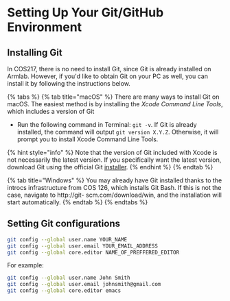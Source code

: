 # Setting Up Your Git/GitHub Environment

## Installing Git

In COS217, there is no need to install Git, since Git is already installed on Armlab. However, if you'd like to obtain Git on your PC as well, you can install it by following the instructions below.&#x20;

{% tabs %}
{% tab title="macOS" %}
There are many ways to install Git on macOS. The easiest method is by installing the _Xcode Command Line Tools_, which includes a version of Git

* Run the following command in Terminal: `git -v`. If Git is already installed, the command will output `git version X.Y.Z`. Otherwise, it will prompt you to install Xcode Command Line Tools.

{% hint style="info" %}
Note that the version of Git included with Xcode is not necessarily the latest version. If you specifically want the latest version, download Git using the official Git [installer](https://git-scm.com/download/mac).&#x20;
{% endhint %}
{% endtab %}

{% tab title="Windows" %}
You may already have Git installed thanks to the introcs infrastructure from COS 126, which installs Git Bash. If this is not the case, navigate to http://git- scm.com/download/win, and the installation will start automatically.
{% endtab %}
{% endtabs %}

## Setting Git configurations

```bash
git config --global user.name YOUR_NAME
git config --global user.email YOUR_EMAIL_ADDRESS 
git config --global core.editor NAME_OF_PREFFERED_EDITOR
```

For example:

```bash
git config --global user.name John Smith
git config --global user.email johnsmith@gmail.com
git config --global core.editor emacs
```

